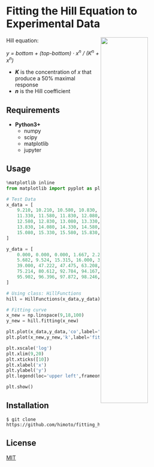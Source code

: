# Fitting the Hill Equation to Experimental Data
<img align="right" src="https://user-images.githubusercontent.com/31299606/60480084-3566dc00-9cc3-11e9-898d-c637d54a4621.png" width=50%>

Hill equation:<br>

*y = bottom + (top-bottom) · x<sup>n</sup> / (K</sub><sup>n</sup> + x<sup>n</sup>)*

- ***K*** is the concentration of *x* that produce a 50% maximal response
- ***n*** is the Hill coefficient

## Requirements
- **Python3+**
    - numpy
    - scipy
    - matplotlib
    - jupyter

## Usage


```python
%matplotlib inline
from matplotlib import pyplot as plt

# Test Data
x_data = [
    9.210, 10.210, 10.580, 10.830, 11.080,
    11.330, 11.580, 11.830, 12.080, 12.330,
    12.580, 12.830, 13.080, 13.330, 13.580,
    13.830, 14.080, 14.330, 14.580, 14.830,
    15.080, 15.330, 15.580, 15.830, 17.580
]

y_data = [
    0.000, 0.000, 0.000, 1.667, 2.222,
    5.682, 9.524, 15.315, 16.000, 31.183,
    39.000, 47.222, 47.475, 63.208, 77.143,
    75.214, 80.612, 92.784, 94.167, 93.137,
    95.902, 96.396, 97.872, 98.246, 100.000
]

# Using class: HillFunctions
hill = HillFunctions(x_data,y_data)

# Fitting curve
x_new = np.linspace(9,18,100)
y_new = hill.fitting(x_new)

plt.plot(x_data,y_data,'co',label='data')
plt.plot(x_new,y_new,'k',label='fitting curve')

plt.xscale('log')
plt.xlim(9,20)
plt.xticks([10])
plt.xlabel('x')
plt.ylabel('y')
plt.legend(loc='upper left',frameon=False)

plt.show()
```

## Installation
    $ git clone https://github.com/himoto/fitting_hilleq.git


## License
[MIT](/LICENSE)
